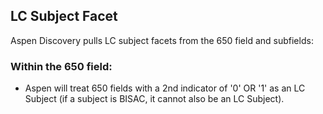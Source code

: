 ## LC Subject Facet

Aspen Discovery pulls LC subject facets from the 650 field and subfields:

### Within the 650 field:
* Aspen will treat 650 fields with a 2nd indicator of '0' OR '1' as an LC Subject (if a subject is BISAC, it cannot also be an LC Subject).
